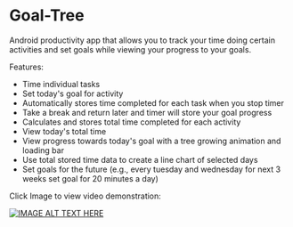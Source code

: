# Goal-Tree
Android productivity app that allows you to track your time doing certain activities and set goals while viewing your progress to your goals.

Features:
  * Time individual tasks
  * Set today's goal for activity
  * Automatically stores time completed for each task when you stop timer
  * Take a break and return later and timer will store your goal progress
  * Calculates and stores total time completed for each activity
  * View today's total time
  * View progress towards today's goal with a tree growing animation and loading bar
  * Use total stored time data to create a line chart of selected days
  * Set goals for the future (e.g., every tuesday and wednesday for next 3 weeks set goal for 20 minutes a day)
  


Click Image to view video demonstration:

[![IMAGE ALT TEXT HERE](https://i.imgur.com/6KdnsDP.png)](https://youtu.be/SEAdqZXTW38)

